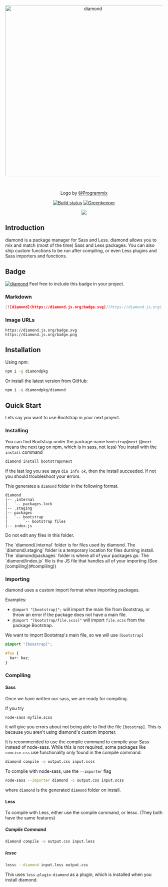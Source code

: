 <div align="center">
  <br />
  <p>
    <a href="https://diamond.js.org/" target="_blank">
      <img src="https://diamond.js.org/assets/img/DiamondLogo.svg" width="546" alt="diamond" />
    </a>
  </p>
  <br />
  <p>Logo by <a href="https://github.com/Programmix">@Programmix</a></p>
  <p>
    <a href="https://travis-ci.org/diamondpkg/diamond"><img src="https://travis-ci.org/diamondpkg/diamond.svg?branch=master" alt="Build status" /></a>
    <a href="https://greenkeeper.io/"><img src="https://badges.greenkeeper.io/diamondpkg/diamond.svg" alt="Greenkeeper" /></a>
  </p>
  <p>
    <a href="https://nodei.co/npm/diamondpkg/"><img src="https://nodei.co/npm/diamondpkg.png?compact=true"></a>
  </p>
</div>

## Introduction
diamond is a package manager for Sass and Less. diamond allows you to mix and match (most of the time) Sass and
Less packages. You can also ship custom functions to be run after compiling, or even Less plugins and Sass importers
and functions.

## Badge
[![diamond](https://diamond.js.org/badge.svg)](https://diamond.js.org)
Feel free to include this badge in your project.

### Markdown
```markdown
[![diamond](https://diamond.js.org/badge.svg)](https://diamond.js.org)
```

### Image URLs
```
https://diamond.js.org/badge.svg
https://diamond.js.org/badge.png
```

## Installation
Using npm:
```bash
npm i -g diamondpkg
```

Or install the latest version from GitHub:
```bash
npm i -g diamondpkg/diamond
```

## Quick Start
Lets say you want to use Bootstrap in your next project.

### Installing
You can find Bootstrap under the package name `bootstrap@next` (`@next` means the next tag on npm, which is in sass, not less)
You install with the `install` command
```bash
diamond install bootstrap@next
```
If the last log you see says `dia info ok`, then the install succeeded. If not you should troubleshoot your errors.

This generates a `diamond` folder in the following format.
```
diamond
|-- .internal
|   `-- packages.lock
|-- .staging
|-- packages
|   `-- bootstrap
|       `-- bootstrap files
|-- index.js
```
<p class="danger">Do not edit any files in this folder.</p>
The `diamond/.internal` folder is for files used by diamond.
The `diamond/.staging` folder is a temporary location for files durning install.
The `diamond/packages` folder is where all of your packages go.
The `diamond/index.js` file is the JS file that handles all of your importing (See [compiling](#compiling))

### Importing
diamond uses a custom import format when importing packages.

Examples:
* `@import "[bootstrap]";` will import the main file from Bootstrap, or throw an error if the package does not have a main file.
* `@import "[bootstrap/file.scss]"` will import `file.scss` from the package Bootstrap.

We want to import Bootstrap's main file, so we will use `[bootstrap]`
```scss
@import "[boostrap]";

#foo {
  bar: baz;
}
```

### Compiling
#### Sass
Once we have written our sass, we are ready for compiling.

If you try
```bash
node-sass myfile.scss
```
it will give you errors about not being able to find the file `[boostrap]`.
This is because you aren't using diamond's custom importer.

It is recommended to use the compile command to compile your Sass instead of node-sass.
While this is not required, some packages like `concise.css` use functionality only found
in the compile command.

```bash
diamond compile -o output.css input.scss
```

To compile with node-sass, use the `--importer` flag
```bash
node-sass --importer diamond -o output.css input.scss
```
where `diamond` is the generated `diamond` folder on install.

#### Less
To compile with Less, either use the compile command, or lessc. (They both have the same features)

##### Compile Command
```bash
diamond compile -o output.css input.less
```

##### lessc
```bash
lessc --diamond input.less output.css
```
This uses `less-plugin-diamond` as a plugin, which is installed when you install diamond.
